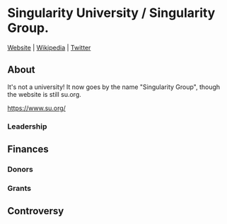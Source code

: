 # Singularity University / Singularity Group.

[Website](https://www.su.org/) | [Wikipedia]() |  [Twitter]()

## About

It's not a university! It now goes by the name "Singularity Group", though the website is still su.org.

https://www.su.org/

### Leadership

## Finances

### Donors

### Grants


## Controversy

